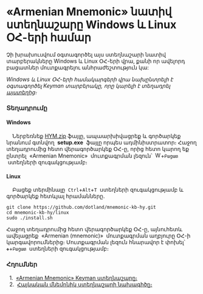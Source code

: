 # «Armenian Mnemonic» նատիվ ստեղնաշարը Windows և Linux ՕՀ-երի համար

Չի խրախուսվում օգտագործել այս ստեղնաշարի նատիվ տարբերակները Windows և Linux ՕՀ-երի վրա, քանի որ ավելորդ բացատներ մուտքագրելու անհրաժեշտություն կա:

*Windows և Linux ՕՀ-երի համակարգերի վրա նախընտրելի է օգտագործել Keyman տարբերակը, որը կարելի է տեղադրել [այստեղից](https://github.com/dotland/mnemonic-kb-hy-)։*

### Տեղադրումը

#### Windows

&nbsp;&nbsp;&nbsp;&nbsp;Ներբեռնեք [HYM.zip](https://github.com/dotland/mnemonic-kb-hy-wl/releases/latest/download/HYM.zip) ֆայլը, ապաարխիվացրեք և գործարկեք նրանում գտնվող&nbsp; **setup.exe** &nbsp;ֆայլը որպես ադմինիստրատոր։ Հաջող տեղադրումից հետո վերագործարկեք ՕՀ-ը, որից հետո կարող եք ընտրել&nbsp; «Armenian Mnemonic»  &nbsp;մուտքագրման լեզուն՝&nbsp; <img width="15"  src="https://user-images.githubusercontent.com/6199709/219590104-592ef021-14a5-4d46-a662-1948a59755b0.png" alt="Windows ստեղն" title="Windows ստեղն" />+`Բացատ` &nbsp;ստեղների զուգակցությամբ։ <br />

#### Linux

&nbsp;&nbsp;&nbsp;&nbsp;Բացեք տերմինալը&nbsp; `Ctrl`+`Alt`+`T` &nbsp;ստեղների զուգակցությամբ և գործարկեք հետևյալ հրամանները.

```shell
git clone https://github.com/dotland/mnemonic-kb-hy.git
cd mnemonic-kb-hy/linux
sudo ./install.sh
```

Հաջող տեղադրումից հետո վերագործարկեք ՕՀ-ը, այնուհետև ավելացրեք&nbsp; «Armenian (mnemonic)» &nbsp;մուտքագրման աղբյուրը ՕՀ-ի կարգավորումներից։ Մուտքագրման լեզուն հնարավոր է փոխել՝&nbsp; `❖`+`Բացատ` &nbsp;ստեղների զուգակցությամբ։ <br />

### Հղումներ

<a id="1">&nbsp;&nbsp;1.&nbsp;</a>
[«Armenian Mnemonic» Keyman ստեղնաշարը։](https://github.com/dotland/mnemonic-kb-hy-) <br />
<a id="2">&nbsp;&nbsp;2.&nbsp;</a>
[Հայկական մնեմոնիկ ստեղնաշարի նախագիծը։](https://github.com/dotland/mnemonic-kb-hy) <br />
